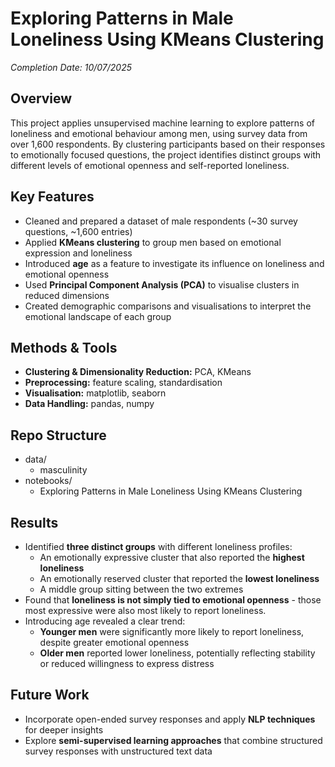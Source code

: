 # Exploring Patterns in Male Loneliness Using KMeans Clustering

*Completion Date: 10/07/2025*

## Overview
This project applies unsupervised machine learning to explore patterns of loneliness and emotional behaviour among men, using survey data from over 1,600 respondents. By clustering participants based on their responses to emotionally focused questions, the project identifies distinct groups with different levels of emotional openness and self-reported loneliness.

## Key Features
- Cleaned and prepared a dataset of male respondents (~30 survey questions, ~1,600 entries)
- Applied **KMeans clustering** to group men based on emotional expression and loneliness
- Introduced **age** as a feature to investigate its influence on loneliness and emotional openness
- Used **Principal Component Analysis (PCA)** to visualise clusters in reduced dimensions
- Created demographic comparisons and visualisations to interpret the emotional landscape of each group

## Methods & Tools
- **Clustering & Dimensionality Reduction:** PCA, KMeans 
- **Preprocessing:** feature scaling, standardisation  
- **Visualisation:** matplotlib, seaborn  
- **Data Handling:** pandas, numpy  

## Repo Structure
- data/
  - masculinity
- notebooks/
  - Exploring Patterns in Male Loneliness Using KMeans Clustering

## Results
- Identified **three distinct groups** with different loneliness profiles:  
  - An emotionally expressive cluster that also reported the **highest loneliness**  
  - An emotionally reserved cluster that reported the **lowest loneliness**  
  - A middle group sitting between the two extremes  
- Found that **loneliness is not simply tied to emotional openness** - those most expressive were also most likely to report loneliness.  
- Introducing age revealed a clear trend:  
  - **Younger men** were significantly more likely to report loneliness, despite greater emotional openness
  - **Older men** reported lower loneliness, potentially reflecting stability or reduced willingness to express distress

## Future Work
- Incorporate open-ended survey responses and apply **NLP techniques** for deeper insights  
- Explore **semi-supervised learning approaches** that combine structured survey responses with unstructured text data  
